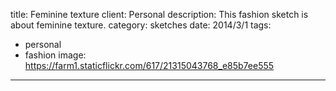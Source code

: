 title: Feminine texture
client: Personal
description: This fashion sketch is about feminine texture.
category: sketches
date: 2014/3/1
tags: 
- personal
- fashion
image: https://farm1.staticflickr.com/617/21315043768_e85b7ee555
---
